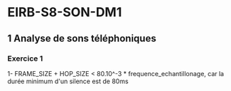 # EIRB-S8-SON-DM1

## 1 Analyse de sons téléphoniques
### Exercice 1
1-  FRAME_SIZE + HOP_SIZE < 80.10^-3 * frequence_echantillonage, car la durée minimum d'un silence est de 80ms
